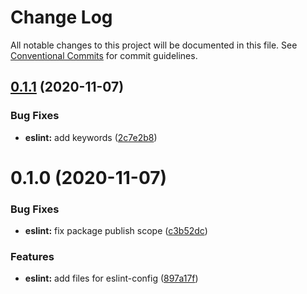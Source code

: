 # Change Log

All notable changes to this project will be documented in this file.
See [Conventional Commits](https://conventionalcommits.org) for commit guidelines.

## [0.1.1](https://github.com/cahamilton/furphy/compare/@cahamilton/eslint-config@0.1.0...@cahamilton/eslint-config@0.1.1) (2020-11-07)


### Bug Fixes

* **eslint:** add keywords ([2c7e2b8](https://github.com/cahamilton/furphy/commit/2c7e2b86c42ff6deae07182b1bc168ae58d09cab))





# 0.1.0 (2020-11-07)


### Bug Fixes

* **eslint:** fix package publish scope ([c3b52dc](https://github.com/cahamilton/furphy/commit/c3b52dc9e666bfd86be86a2262506ab85cfde58a))


### Features

* **eslint:** add files for eslint-config ([897a17f](https://github.com/cahamilton/furphy/commit/897a17f02ffb7ce95e26570bb94fa02daf93eb70))
